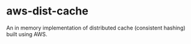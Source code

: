 # aws-dist-cache
An in memory implementation of distributed cache (consistent hashing) built using AWS.
